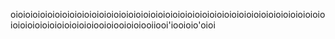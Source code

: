 oioioioioioioioioioioioioioioioioioioioioioioioioioioioioioioioioioioioioioioioioioioioioioioioioioioioioioiooioiooioioiooiiooi'iooioio'oioi
